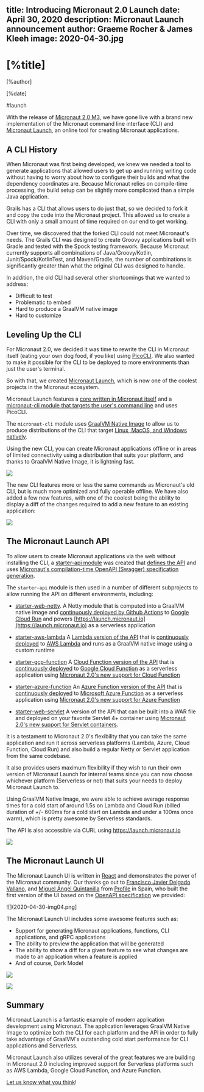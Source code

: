 title: Introducing Micronaut 2.0 Launch
date: April 30, 2020
description: Micronaut Launch announcement
author: Graeme Rocher & James Kleeh
image: 2020-04-30.jpg
---

# [%title]

[%author]

[%date] 

#launch

With the release of [Micronaut 2.0 M3](/blog/2020-04-30-micronaut-20-m3-big-boost-serverless-and-micronaut-launch.html), we have gone live with a brand new implementation of the Micronaut command line interface (CLI) and [Micronaut Launch](https://micronaut.io/launch/), an online tool for creating Micronaut applications.

##  A CLI History

When Micronaut was first being developed, we knew we needed a tool to generate applications that allowed users to get up and running writing code without having to worry about how to configure their builds and what the dependency coordinates are. Because Micronaut relies on compile-time processing, the build setup can be slightly more complicated than a simple Java application.

Grails has a CLI that allows users to do just that, so we decided to fork it and copy the code into the Micronaut project. This allowed us to create a CLI with only a small amount of time required on our end to get working.

Over time, we discovered that the forked CLI could not meet Micronaut's needs. The Grails CLI was designed to create Groovy applications built with Gradle and tested with the Spock testing framework. Because Micronaut currently supports all combinations of Java/Groovy/Kotlin, Junit/Spock/KotlinTest, and Maven/Gradle, the number of combinations is significantly greater than what the original CLI was designed to handle.

In addition, the old CLI had several other shortcomings that we wanted to address:

- Difficult to test
- Problematic to embed
- Hard to produce a GraalVM native image
- Hard to customize

## Leveling Up the CLI

For Micronaut 2.0, we decided it was time to rewrite the CLI in Micronaut itself (eating your own dog food, if you like) using [PicoCLI](https://picocli.info/). We also wanted to make it possible for the CLI to be deployed to more environments than just the user's terminal.

So with that, we created [Micronaut Launch](https://github.com/micronaut-projects/micronaut-starter), which is now one of the coolest projects in the Micronaut ecosystem.

Micronaut Launch features a [core written in Micronaut itself](https://github.com/micronaut-projects/micronaut-starter/tree/master/starter-core) and a [micronaut-cli module that targets the user's command line](https://github.com/micronaut-projects/micronaut-starter/tree/master/starter-cli) and uses PicoCLI.

The `micronaut-cli` module uses [GraalVM Native Image](https://www.graalvm.org/docs/reference-manual/native-image/) to allow us to produce distributions of the CLI that target [Linux, MacOS, and Windows natively](https://github.com/micronaut-projects/micronaut-starter/releases/tag/v2.0.0.M3).

Using the new CLI, you can create Micronaut applications offline or in areas of limited connectivity using a distribution that suits your platform, and thanks to GraalVM Native Image, it is lightning fast.

![](2020-04-30-img01.png)

The new CLI features more or less the same commands as Micronaut's old CLI, but is much more optimized and fully operable offline. We have also added a few new features, with one of the coolest being the ability to display a diff of the changes required to add a new feature to an existing application:

![](2020-04-30-img02.png)

## The Micronaut Launch API

To allow users to create Micronaut applications via the web without installing the CLI, a [starter-api module](https://github.com/micronaut-projects/micronaut-starter/tree/master/starter-api) was created that [defines the API](https://launch.micronaut.io/swagger/views/swagger-ui/index.html) and uses [Micronaut's compilation-time OpenAPI (Swagger) specification generation](https://github.com/micronaut-projects/micronaut-openapi/).

The `starter-api` module is then used in a number of different subprojects to allow running the API on different environments, including:

- [starter-web-netty](https://github.com/micronaut-projects/micronaut-starter/tree/master/starter-web-netty). A Netty module that is computed into a GraalVM native image and [continuously deployed by Github Actions](https://github.com/micronaut-projects/micronaut-starter/actions?query=workflow%3A%22Snapshot+Analytics+to+GCR%22) to  [Google Cloud Run](https://cloud.google.com/run") and powers [https://launch.micronaut.io](https://launch.micronaut.io) as a serverless application
- [starter-aws-lambda](https://github.com/micronaut-projects/micronaut-starter/tree/master/starter-aws-lambda) A [Lambda version of the API](https://cn58jiuova.execute-api.us-east-1.amazonaws.com/staging/application-types) that is [continuously deployed](https://github.com/micronaut-projects/micronaut-starter/actions?query=workflow%3A%22Snapshot+to+AWS+Lambda%22) to [AWS Lambda](https://aws.amazon.com/lambda/) and runs as a GraalVM native image using a custom runtime

- [starter-gcp-function](https://github.com/micronaut-projects/micronaut-starter/tree/master/starter-gcp-function) A [Cloud Function version of the API](https://us-central1-micronaut-projects.cloudfunctions.net/micronaut-starter-staging/application-types) that is [continuously deployed](https://github.com/micronaut-projects/micronaut-starter/actions?query=workflow%3A%22Snapshot+to+GCF%22) to [Google Cloud Function](https://cloud.google.com/functions) as a serverless application using [Micronaut 2.0's new support for Cloud Function](https://micronaut-projects.github.io/micronaut-gcp/2.0.x/guide/#cloudFunction)
- [starter-azure-function](https://github.com/micronaut-projects/micronaut-starter/tree/master/starter-azure-function) An [Azure Function version of the API](https://micronaut-starter.azurewebsites.net/api/application-types) that is [continuously deployed](https://github.com/micronaut-projects/micronaut-starter/actions?query=workflow%3A%22Snapshot+to+Azure+Function%22) to [Microsoft Azure Function](https://azure.microsoft.com/en-us/services/functions/) as a serverless application using [Micronaut 2.0's new support for Azure Function](https://micronaut-projects.github.io/micronaut-azure/1.0.x/guide/#azureFunction)
- [starter-web-servlet](https://github.com/micronaut-projects/micronaut-starter/tree/master/starter-web-servlet) A version of the API that can be built into a WAR file and deployed on your favorite Servlet 4+ container using [Micronaut 2.0's new support for Servlet containers](https://micronaut-projects.github.io/micronaut-servlet/1.0.x/guide/).

It is a testament to Micronaut 2.0's flexibility that you can take the same application and run it across serverless platforms (Lambda, Azure, Cloud Function, Cloud Run) and also build a regular Netty or Servlet application from the same codebase.

It also provides users maximum flexibility if they wish to run their own version of Micronaut Launch for internal teams since you can now choose whichever platform (Serverless or not) that suits your needs to deploy Micronaut&nbsp;Launch to.

Using GraalVM Native Image, we were able to achieve average response times for a cold start of around 1.5s on Lambda and Cloud Run (billed duration of +/- 600ms for a cold start on Lambda and under a 100ms once warm), which is pretty awesome by Serverless standards.

The API is also accessible via CURL using <a href="https://launch.micronaut.io">https://launch.micronaut.io</a></p>

![](2020-04-30-img03.png)

## The Micronaut Launch UI

The Micronaut Launch UI is written in [React](https://github.com/micronaut-projects/static-website/tree/master/main/src/main/js/start)</a> and demonstrates the power of the Micronaut community. Our thanks go out to [Francisco Javier Delgado Vallano](https://twitter.com/franvallano), and [Miguel Ángel Quintanilla](https://twitter.com/maq_dev) from [Profile](https://profile.es") in Spain, who built the first version of the UI based on the [OpenAPI specification](https://launch.micronaut.io/swagger/views/swagger-ui/index.html) we provided:

![](2020-04-30-img04.png]

The Micronaut Launch UI includes some awesome features such as:

- Support for generating Micronaut applications, functions, CLI applications, and gRPC applications
- The ability to preview the application that will be generated
- The ability to show a diff for a given feature to see what changes are made to an application when a feature is applied
- And of course, Dark Mode!

![](2020-04-30-img05.png)

![](2020-04-30-img06.png)

## Summary

Micronaut Launch is a fantastic example of modern application development using Micronaut. The application leverages GraalVM Native Image to optimize both the CLI for each platform and the API in order to fully take advantage of GraalVM's outstanding cold start performance for CLI applications and Serverless.

Micronaut Launch also utilizes several of the great features we are building in Micronaut 2.0 including improved support for Serverless platforms such as AWS Lambda, Google Cloud Function, and Azure Function.

[Let us know what you think](https://github.com/micronaut-projects/micronaut-starter/issues)!
